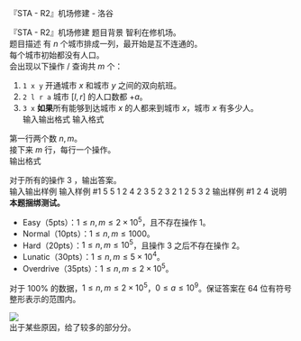 



『STA - R2』机场修建 - 洛谷














『STA - R2』机场修建
题目背景
智利在修机场。  
题目描述
有 $n$ 个城市排成一列，最开始是互不连通的。  
每个城市初始都没有人口。  
会出现以下操作 / 查询共 $m$ 个：  

1. `1 x y` 开通城市 $x$ 和城市 $y$ 之间的双向航班。  
2. `2 l r a` 城市 $[l, r]$ 的人口数都 $+a$。  
3. `3 x` **如果**所有能够到达城市 $x$ 的人都来到城市 $x$，城市 $x$ 有多少人。  
输入输出格式
输入格式

第一行两个数 $n, m$。  
接下来 $m$ 行，每行一个操作。  
输出格式

对于所有的操作 $3$ ，输出答案。  
输入输出样例
输入样例 #1
5 5
1 2 4
2 3 5 2
3 2
1 2 5
3 2
输出样例 #1
2
4
说明
**本题捆绑测试。**  
- Easy（5pts）：$1 \le n, m \le 2 \times 10^5$，且不存在操作 $1$。  
- Normal（10pts）：$1 \le n, m \le 1000$。  
- Hard（20pts）：$1 \le n, m \le 10^5$，且操作 $3$ 之后不存在操作 $2$。  
- Lunatic（30pts）：$1 \le n, m \le 5 \times 10^4$。 
- Overdrive（35pts）：$1 \le n, m \le 2 \times 10^5$。  

对于 $100\%$ 的数据，$1\le n,m\le 2\times 10^5$，$0 \le a \le 10^9$。保证答案在 64 位有符号整形表示的范围内。

![](https://cdn.luogu.com.cn/upload/image_hosting/dgqoqa8d.png)  
出于某些原因，给了较多的部分分。  







